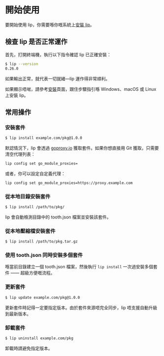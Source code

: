 # 開始使用

要開始使用 lip，你需要喺你嘅系統上[安裝 lip](./installation.md)。

## 檢查 lip 是否正常運作

首先，打開終端機，執行以下指令確認 lip 已正確安裝：

```bash
$ lip --version
0.26.0
```

如果輸出正常，就代表一切就緒—lip 運作得非常順利。

如果顯示唔啱，請參考[安裝](./installation.md)頁面，跟住步驟指引喺 Windows、macOS 或 Linux 上安裝 lip。

## 常用操作

### 安裝套件

```bash
$ lip install example.com/pkg@1.0.0
```

默認情況下，lip 會透過 [goproxy.io](https://goproxy.io) 獲取套件。如果你想直接用 Git 獲取，只需要清空代理列表：

```bash
lip config set go_module_proxies=
```

或者，你可以設定自定義代理：

```bash
lip config set go_module_proxies=https://proxy.example.com
```

### 從本地目錄安裝套件

```bash
$ lip install /path/to/pkg/
```

lip 會自動檢測目錄中的 tooth.json 檔案並安裝該套件。

### 從本地壓縮檔安裝套件

```bash
$ lip install /path/to/pkg.tar.gz
```

### 使用 tooth.json 同時安裝多個套件

喺當前目錄建立一個 tooth.json 檔案，然後執行 `lip install` 一次過安裝多個套件 —— 超級方便嘅流程。

### 更新套件

```bash
$ lip update example.com/pkg@1.0.0
```

更新套件時記得一定要指定版本。由於套件來源唔完全同步，lip 唔支援自動升級到最新版本。

### 卸載套件

```bash
$ lip uninstall example.com/pkg
```

卸載時請避免指定版本。
